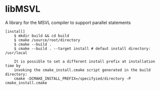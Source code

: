 # libMSVL
A library for the MSVL compiler to support  parallel statements

	[install]
		$ mkdir build && cd build
		$ cmake /source/root/directory
		$ cmake --build .
		$ cmake --build . --target install # defaut install directory: /usr/local
		
		It is possible to set a different install prefix at installation time by 
		invoking the cmake_install.cmake script generated in the build directory:
		cmake -DCMAKE_INSTALL_PREFIX=/specifyied/directory -P cmake_install.cmake

